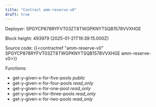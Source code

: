```yaml
---
title: "Contract amm-reserve-v0"
draft: true
---
```

Deployer: SPGYCP878RYFVT03ZT8TWGPKNYTSQB1578VVXHGE


 



Block height: 493979 (2025-01-21T19:39:15.000Z)

Source code: {{<contractref "amm-reserve-v0" SPGYCP878RYFVT03ZT8TWGPKNYTSQB1578VVXHGE amm-reserve-v0>}}

Functions:

* get-y-given-x-for-five-pools _public_
* get-y-given-x-for-four-pools _read_only_
* get-y-given-x-for-one-pool _read_only_
* get-y-given-x-for-three-pools _read_only_
* get-y-given-x-for-two-pools _read_only_
